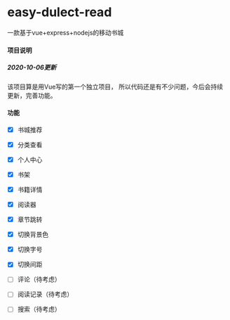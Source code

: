 # easy-dulect-read
一款基于vue+express+nodejs的移动书城

#### 项目说明

##### 2020-10-06更新

该项目算是用Vue写的第一个独立项目， 所以代码还是有不少问题，今后会持续更新，完善功能。 
#### 功能

- [x] 书城推荐
- [x] 分类查看
- [x] 个人中心
- [x] 书架
- [x] 书籍详情
- [x] 阅读器
- [x] 章节跳转
- [x] 切换背景色
- [x] 切换字号
- [x] 切换间距
- [ ] 评论（待考虑）
- [ ] 阅读记录（待考虑）
- [ ] 搜索（待考虑）


